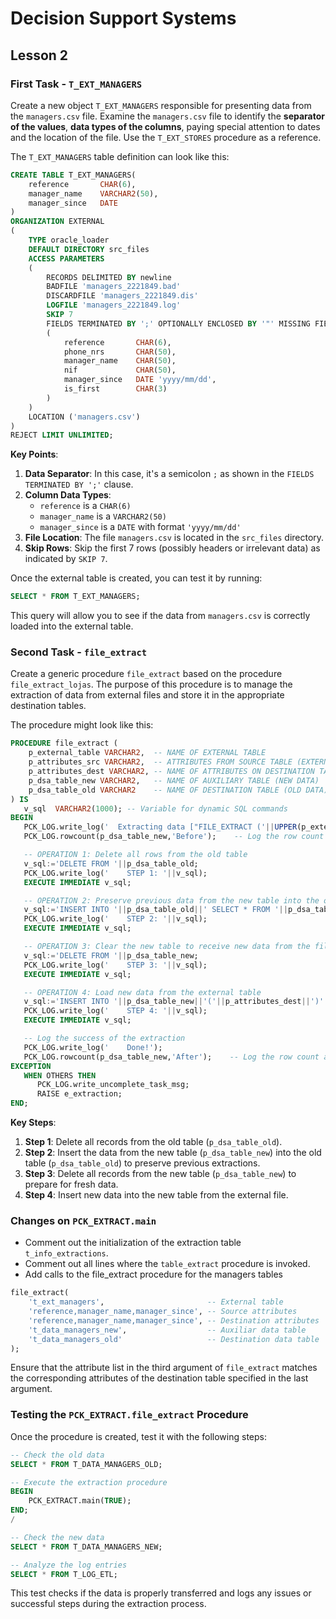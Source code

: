 # Decision Support Systems

## Lesson 2

### First Task - `T_EXT_MANAGERS`

Create a new object `T_EXT_MANAGERS` responsible for presenting data from the `managers.csv` file. Examine the `managers.csv` file to identify the **separator of the values**, **data types of the columns**, paying special attention to dates and the location of the file. Use the `T_EXT_STORES` procedure as a reference.

The `T_EXT_MANAGERS` table definition can look like this:

```sql
CREATE TABLE T_EXT_MANAGERS(
    reference       CHAR(6),
    manager_name    VARCHAR2(50),
    manager_since   DATE
)
ORGANIZATION EXTERNAL
(
    TYPE oracle_loader
    DEFAULT DIRECTORY src_files
    ACCESS PARAMETERS
    (
        RECORDS DELIMITED BY newline
        BADFILE 'managers_2221849.bad'
        DISCARDFILE 'managers_2221849.dis'
        LOGFILE 'managers_2221849.log'
        SKIP 7
        FIELDS TERMINATED BY ';' OPTIONALLY ENCLOSED BY '"' MISSING FIELD VALUES ARE NULL
        (
            reference       CHAR(6),
            phone_nrs       CHAR(50),
            manager_name    CHAR(50),
            nif             CHAR(50),
            manager_since   DATE 'yyyy/mm/dd',
            is_first        CHAR(3)
        )
    )
    LOCATION ('managers.csv')
)
REJECT LIMIT UNLIMITED;
```

**Key Points**:

1. **Data Separator**: In this case, it's a semicolon `;` as shown in the `FIELDS TERMINATED BY ';'` clause.
2. **Column Data Types**:
   - `reference` is a `CHAR(6)`
   - `manager_name` is a `VARCHAR2(50)`
   - `manager_since` is a `DATE` with format `'yyyy/mm/dd'`
3. **File Location**: The file `managers.csv` is located in the `src_files` directory.
4. **Skip Rows**: Skip the first 7 rows (possibly headers or irrelevant data) as indicated by `SKIP 7`.

Once the external table is created, you can test it by running:

```sql
SELECT * FROM T_EXT_MANAGERS;
```

This query will allow you to see if the data from `managers.csv` is correctly loaded into the external table.

### Second Task - `file_extract`

Create a generic procedure `file_extract` based on the procedure `file_extract_lojas`. The purpose of this procedure is to manage the extraction of data from external files and store it in the appropriate destination tables.

The procedure might look like this:

```sql
PROCEDURE file_extract (
    p_external_table VARCHAR2,  -- NAME OF EXTERNAL TABLE
    p_attributes_src VARCHAR2,  -- ATTRIBUTES FROM SOURCE TABLE (EXTERNAL TABLE)
    p_attributes_dest VARCHAR2, -- NAME OF ATTRIBUTES ON DESTINATION TABLE
    p_dsa_table_new VARCHAR2,   -- NAME OF AUXILIARY TABLE (NEW DATA)
    p_dsa_table_old VARCHAR2    -- NAME OF DESTINATION TABLE (OLD DATA)
) IS
   v_sql  VARCHAR2(1000); -- Variable for dynamic SQL commands
BEGIN
   PCK_LOG.write_log('  Extracting data ["FILE_EXTRACT ('||UPPER(p_external_table)||')"]');      
   PCK_LOG.rowcount(p_dsa_table_new,'Before');    -- Log the row count before the operation

   -- OPERATION 1: Delete all rows from the old table
   v_sql:='DELETE FROM '||p_dsa_table_old;
   PCK_LOG.write_log('    STEP 1: '||v_sql);
   EXECUTE IMMEDIATE v_sql;

   -- OPERATION 2: Preserve previous data from the new table into the old table
   v_sql:='INSERT INTO '||p_dsa_table_old||' SELECT * FROM '||p_dsa_table_new;
   PCK_LOG.write_log('    STEP 2: '||v_sql);
   EXECUTE IMMEDIATE v_sql;

   -- OPERATION 3: Clear the new table to receive new data from the file
   v_sql:='DELETE FROM '||p_dsa_table_new;
   PCK_LOG.write_log('    STEP 3: '||v_sql);
   EXECUTE IMMEDIATE v_sql;

   -- OPERATION 4: Load new data from the external table
   v_sql:='INSERT INTO '||p_dsa_table_new||'('||p_attributes_dest||')'||'SELECT '||p_attributes_src||' FROM '||p_external_table;
   PCK_LOG.write_log('    STEP 4: '||v_sql);
   EXECUTE IMMEDIATE v_sql;

   -- Log the success of the extraction
   PCK_LOG.write_log('    Done!');
   PCK_LOG.rowcount(p_dsa_table_new,'After');    -- Log the row count after the operation
EXCEPTION
   WHEN OTHERS THEN
      PCK_LOG.write_uncomplete_task_msg;
      RAISE e_extraction;
END;
```

**Key Steps**:

1. **Step 1**: Delete all records from the old table (`p_dsa_table_old`).
2. **Step 2**: Insert the data from the new table (`p_dsa_table_new`) into the old table (`p_dsa_table_old`) to preserve previous extractions.
3. **Step 3**: Delete all records from the new table (`p_dsa_table_new`) to prepare for fresh data.
4. **Step 4**: Insert new data into the new table from the external file.

### Changes on `PCK_EXTRACT.main`

- Comment out the initialization of the extraction table `t_info_extractions`.
- Comment out all lines where the `table_extract` procedure is invoked.
- Add calls to the file_extract procedure for the managers tables

```sql
file_extract(
    't_ext_managers',                       -- External table
    'reference,manager_name,manager_since', -- Source attributes
    'reference,manager_name,manager_since', -- Destination attributes
    't_data_managers_new',                  -- Auxiliar data table
    't_data_managers_old'                   -- Destination data table
);
```

Ensure that the attribute list in the third argument of `file_extract` matches the corresponding attributes of the destination table specified in the last argument.

### Testing the `PCK_EXTRACT.file_extract` Procedure

Once the procedure is created, test it with the following steps:

```sql
-- Check the old data
SELECT * FROM T_DATA_MANAGERS_OLD;

-- Execute the extraction procedure
BEGIN
    PCK_EXTRACT.main(TRUE);
END;
/

-- Check the new data
SELECT * FROM T_DATA_MANAGERS_NEW;

-- Analyze the log entries
SELECT * FROM T_LOG_ETL;
```

This test checks if the data is properly transferred and logs any issues or successful steps during the extraction process.
